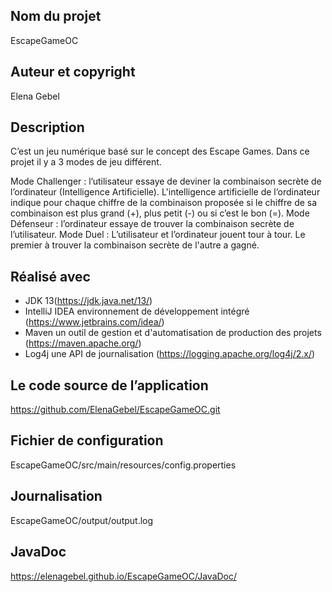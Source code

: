 ## Nom du projet
EscapeGameOC

## Auteur et copyright
Elena Gebel

## Description

C’est un jeu numérique basé sur le concept des Escape Games. 
Dans ce projet il y a 3 modes de jeu différent.

Mode Challenger : l’utilisateur essaye de deviner la combinaison secrète de l’ordinateur (Intelligence Artificielle). 
L'intelligence artificielle de l’ordinateur indique pour chaque chiffre de la combinaison proposée si le 
chiffre de sa combinaison est plus grand (+), plus petit (-) ou si c’est le bon (=).
Mode Défenseur : l’ordinateur essaye de trouver la combinaison secrète de l’utilisateur.
Mode Duel : L’utilisateur et l’ordinateur jouent tour à tour. Le premier à trouver la combinaison secrète de l'autre a gagné.

## Réalisé avec
* JDK 13(https://jdk.java.net/13/) 
* IntelliJ IDEA environnement de développement intégré (https://www.jetbrains.com/idea/) 
* Maven un outil de gestion et d'automatisation de production des projets
(https://maven.apache.org/) 
* Log4j une API de journalisation (https://logging.apache.org/log4j/2.x/)
 
## Le code source de l’application
https://github.com/ElenaGebel/EscapeGameOC.git

## Fichier de configuration
EscapeGameOC/src/main/resources/config.properties

## Journalisation
EscapeGameOC/output/output.log

## JavaDoc
https://elenagebel.github.io/EscapeGameOC/JavaDoc/
